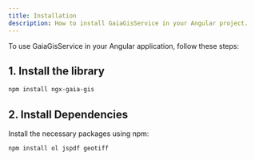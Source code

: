 ```yaml
---
title: Installation
description: How to install GaiaGisService in your Angular project.
---
```


To use GaiaGisService in your Angular application, follow these steps:

## 1. Install the library

```bash
npm install ngx-gaia-gis
```

## 2. Install Dependencies

Install the necessary packages using npm:

```bash
npm install ol jspdf geotiff
```
